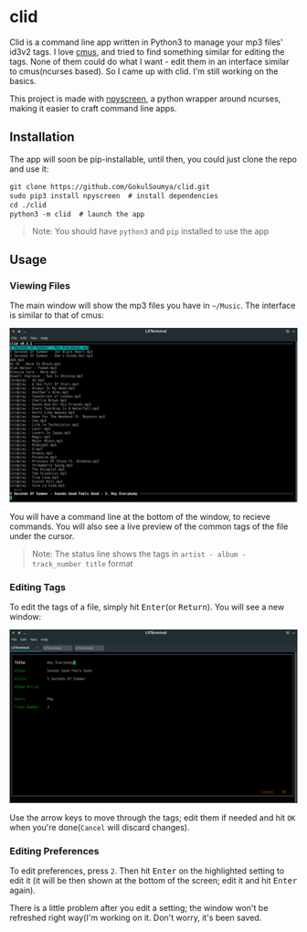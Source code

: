 # clid

Clid is a command line app written in Python3 to manage your mp3 files' id3v2 tags. I love [cmus](https://github.com/cmus/cmus), and tried to find 
something similar for editing the tags. None of them could do what I want - edit them in an interface similar to cmus(ncurses
based). So I came up with clid. I'm still working on the basics.

This project is made with [npyscreen](https://bitbucket.org/npcole/npyscreen), a python wrapper around ncurses, making it easier
to craft command line apps.

## Installation

The app will soon be pip-installable, until then, you could just clone the repo and use it:

```shell
git clone https://github.com/GokulSoumya/clid.git
sudo pip3 install npyscreen  # install dependencies
cd ./clid
python3 -m clid  # launch the app
```

> Note: You should have `python3` and `pip` installed to use the app

## Usage

### Viewing Files

The main window will show the mp3 files you have in `~/Music`. The interface is similar to that of cmus:

![clid main window](./img/main.png  "The Main Window")

You will have a command line at the bottom of the window, to recieve commands. You will also see a live preview of the
common tags of the file under the cursor.

> Note: The status line shows the tags in `artist - album - track_number title` format

### Editing Tags

To edit the tags of a file, simply hit <kbd>Enter</kbd>(or <kbd>Return</kbd>). You will see a new window:

![clid tag edit](./img/edit.png  "Tag Editing Window")

Use the arrow keys to move through the tags; edit them if needed and hit `OK` when you're done(`Cancel` will discard changes).

### Editing Preferences

To edit preferences, press `2`. Then hit <kbd>Enter</kbd> on the highlighted setting to edit it (it will be then shown 
at the bottom of the screen; edit it and hit <kbd>Enter</kbd> again).  

There is a little problem after you edit a setting; the window won't be refreshed right way(I'm working on it. Don't 
worry, it's been saved.
